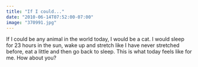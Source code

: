 ```yaml
---
title: "If I could..."
date: "2010-06-14T07:52:00-07:00"
image: "370991.jpg"
---
```


If I could be any animal in the world today, I would be a cat. I would sleep for 23 hours in the sun, wake up and stretch like I have never stretched before, eat a little and then go back to sleep.
This is what today feels like for me.
How about you?